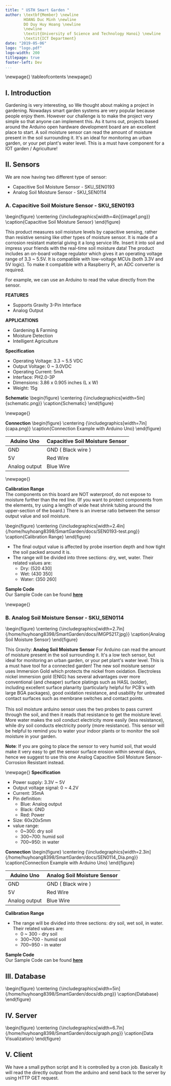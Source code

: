 ```yaml
---
title: " USTH Smart Garden "
author: \textbf{Member} \newline
        HOANG Duc Minh \newline 
        DO Duy Huy Hoang \newline
        \newline
        \textit{University of Science and Technology Hanoi} \newline 
        \textit{ICT Department}
date: "2019-05-06"
logo: "logo.pdf"
logo-width: 200
titlepage: true
footer-left: Dev
...
```


\newpage{}
\tableofcontents
\newpage{}

## I. Introduction

Gardening is very interesting, so We thought about making a project in gardening. Nowadays smart garden systems are very popular because people enjoy them. However our challenge is to make the project very simple so that anyone can implement this.
As it turns out, projects based around the Arduino open hardware development board are an excellent place to start.
A soil moisture sensor can read the amount of moisture present in the soil surrounding it. It's an ideal for monitoring an urban garden, or your pet plant's water level. This is a must have component for a IOT garden / Agriculture!

## II. Sensors 

We are now having two different type of sensor: 

  * Capacitive Soil Moisture Sensor - SKU_SEN0193
  * Analog Soil Moisture Sensor - SKU_SEN0114

### A. Capacitive Soil Moisture Sensor - SKU_SEN0193

  \begin{figure}
  \centering
  {\includegraphics[width=4in]{image1.png}}
  \caption{Capacitive Soil Moisture Sensor}
  \end{figure}

This product measures soil moisture levels by capacitive sensing, rather than resistive sensing like other types of moisture sensor. It is made of a corrosion resistant material giving it a long service life. Insert it into soil and impress your friends with the real-time soil moisture data!
The product includes an on-board voltage regulator which gives it an operating voltage range of 3.3 ~ 5.5V. It is compatible with low-voltage MCUs (both 3.3V and 5V logic). To make it compatible with a Raspberry Pi, an ADC converter is required.

For example, we can use an Arduino to read the value directly from the sensor.

**FEATURES**

* Supports Gravity 3-Pin Interface
* Analog Output

**APPLICATIONS**

* Gardening & Farming
* Moisture Detection
* Intelligent Agriculture

**Specification**

* Operating Voltage: 3.3 ~ 5.5 VDC
* Output Voltage: 0 ~ 3.0VDC
* Operating Current: 5mA
* Interface: PH2.0-3P
* Dimensions: 3.86 x 0.905 inches (L x W)
* Weight: 15g

**Schematic**
  \begin{figure}
  \centering
  {\includegraphics[width=5in]{schematic.png}}
  \caption{Schematic}
  \end{figure}

\newpage{}

**Connection**
  \begin{figure}
  \centering
  {\includegraphics[width=7in]{capa.png}}
  \caption{Connection Example with Arduino Uno}
  \end{figure}

| Aduino Uno    | Capacitive Soil Moisture Sensor |
|---------------|---------------------------------|
| GND           | GND ( Black wire )              |
| 5V            | Red Wire                        |
| Analog output | Blue Wire                       |

\newpage{}

**Calibration Range**
\
The components on this board are NOT waterproof, do not expose to moisture further than the red
line. (If you want to protect components from the elements, try using a length of wide heat shrink
tubing around the upper-section of the board.) There is an inverse ratio between the sensor output
value and soil moisture. 

  \begin{figure}
  \centering
  {\includegraphics[width=2.4in]{/home/huyhoang8398/SmartGarden/docs/SEN0193-test.png}}
  \caption{Calibration Range}
  \end{figure}
* The final output value is affected by probe insertion depth and how tight the soil packed around it is.
* The range will be divided into three sections: dry, wet, water. Their related values are:
  * Dry: (520 430]
  * Wet: (430 350]
  * Water: (350 260]

**Sample Code**
\
Our Sample Code can be found [**here**](https://github.com/huyhoang8398/SmartGarden/blob/master/Capacitive_Soil_Moisture_Sensor_SKU_SEN0193/ExampleCode/ExampleCode.c)

\newpage{}

### B. Analog Soil Moisture Sensor - SKU_SEN0114
  \begin{figure}
  \centering
  {\includegraphics[width=2.7in]{/home/huyhoang8398/SmartGarden/docs/IMGP5217.jpg}}
  \caption{Analog Soil Moisture Sensor}
  \end{figure}

This Gravity: **Analog Soil Moisture Sensor** For Arduino can read the amount of moisture present in the soil surrounding it. It's a low tech sensor, but ideal for monitoring an urban garden, or your pet plant's water level. This is a must have tool for a connected garden!
The new soil moisture sensor uses Immersion Gold which protects the nickel from oxidation. Electroless nickel immersion gold (ENIG)  has several advantages over more conventional (and cheaper) surface platings such as HASL (solder), including excellent surface planarity (particularly helpful for PCB's with large BGA packages), good oxidation resistance, and usability for untreated contact surfaces such as membrane switches and contact points.
\
\
This soil moisture arduino sensor uses the two probes to pass current through the soil, and then it reads that resistance to get the moisture level. More water makes the soil conduct electricity more easily (less resistance), while dry soil conducts electricity poorly (more resistance). This sensor will be helpful to remind you to water your indoor plants or to monitor the soil moisture in your garden. 

**Note**: If you are going to place the sensor to very humid soil, that would make it very easy to get the sensor surface erosion within several days, hence we suggest to use this one Analog Capacitive Soil Moisture Sensor- Corrosion Resistant instead.


\newpage{}
**Specification**

* Power supply: 3.3V ~ 5V
* Output voltage signal: 0 ~ 4.2V
* Current: 35mA
* Pin definition:
	* Blue: Analog output
	* Black: GND
	* Red: Power
* Size: 60x20x5mm
* value range:
	* 0~300: dry soil
	* 300~700: humid soil
	* 700~950: in water 

**Connection**
  \begin{figure}
  \centering
  {\includegraphics[width=2.3in]{/home/huyhoang8398/SmartGarden/docs/SEN0114_Dia.png}}
  \caption{Connection Example with Arduino Uno}
  \end{figure}

| Aduino Uno    | Analog Soil Moisture Sensor |
|---------------|---------------------------------|
| GND           | GND ( Black wire )              |
| 5V            | Red Wire                        |
| Analog output | Blue Wire                       |


**Calibration Range**

* The range will be divided into three sections: dry soil, wet soil, in water. Their related values are:
  * 0 ~ 300 - dry soil
  * 300~700 - humid soil
  * 700~950 - in water

**Sample Code**
\
Our Sample Code can be found [**here**](https://github.com/huyhoang8398/SmartGarden/blob/master/Analog_Soil_Moisture_Sensor_SKU_SEN0114/SampleCode/SampleCode.ino)

## III. Database
  \begin{figure}
  \centering
  {\includegraphics[width=5in]{/home/huyhoang8398/SmartGarden/docs/db.png}}
  \caption{Database}
  \end{figure}

## IV. Server 
  \begin{figure}
  \centering
  {\includegraphics[width=6.7in]{/home/huyhoang8398/SmartGarden/docs/graph.png}}
  \caption{Data Visualization}
  \end{figure}

## V. Client 

We have a small python script and It is controlled by a cron job. Basically It will read the directly output from the arduino and send back to the server by using HTTP GET request.
